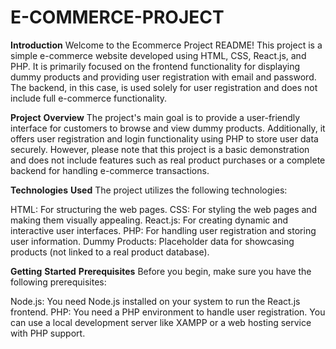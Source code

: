# E-COMMERCE-PROJECT 

**Introduction**
Welcome to the Ecommerce Project README! This project is a simple e-commerce website developed using HTML, CSS, React.js, and PHP. It is primarily focused on the frontend functionality for displaying dummy products and providing user registration with email and password. The backend, in this case, is used solely for user registration and does not include full e-commerce functionality.

**Project** **Overview**
The project's main goal is to provide a user-friendly interface for customers to browse and view dummy products. Additionally, it offers user registration and login functionality using PHP to store user data securely. However, please note that this project is a basic demonstration and does not include features such as real product purchases or a complete backend for handling e-commerce transactions.

**Technologies** **Used**
The project utilizes the following technologies:

HTML: For structuring the web pages.
CSS: For styling the web pages and making them visually appealing.
React.js: For creating dynamic and interactive user interfaces.
PHP: For handling user registration and storing user information.
Dummy Products: Placeholder data for showcasing products (not linked to a real product database).

**Getting** **Started**
**Prerequisites**
Before you begin, make sure you have the following prerequisites:

Node.js: You need Node.js installed on your system to run the React.js frontend.
PHP: You need a PHP environment to handle user registration. You can use a local development server like XAMPP or a web hosting service with PHP support.
